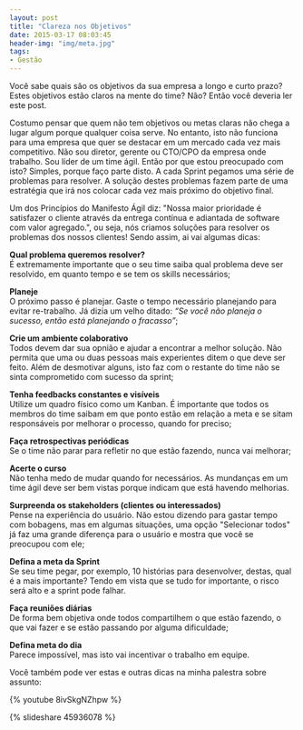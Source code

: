 ```yaml
---
layout: post
title: "Clareza nos Objetivos" 
date: 2015-03-17 08:03:45 
header-img: "img/meta.jpg" 
tags: 
- Gestão
---
```

Você sabe quais são os objetivos da sua empresa a longo e curto prazo? Estes objetivos estão claros na mente do time? Não? Então você deveria ler este post.

Costumo pensar que quem não tem objetivos ou metas claras não chega a lugar algum porque qualquer coisa serve. No entanto, isto não funciona para uma empresa que quer se destacar em um mercado cada vez mais competitivo. Não sou diretor, gerente ou CTO/CPO da empresa onde trabalho. Sou líder de um time ágil. Então por que estou preocupado com isto? Simples, porque faço parte disto. A cada Sprint pegamos uma série de problemas para resolver. A solução destes problemas fazem parte de uma estratégia que irá nos colocar cada vez mais próximo do objetivo final. 

Um dos Princípios do Manifesto Ágil diz: "Nossa maior prioridade é satisfazer o cliente através da entrega contínua e adiantada de software com valor agregado.", ou seja, nós criamos soluções para resolver os problemas dos nossos clientes! Sendo assim, ai vai algumas dicas:

<b>Qual problema queremos resolver?</b> <br>
É extremamente importante que o seu time saiba qual problema deve ser resolvido, em quanto tempo e se tem os skills necessários; 

<b>Planeje</b> <br>
O próximo passo é planejar. Gaste o tempo necessário planejando para evitar re-trabalho. Já dizia um velho ditado: <i>“Se você não planeja o sucesso, então está planejando o fracasso”</i>;

<b>Crie um ambiente colaborativo</b> <br>
Todos devem dar sua opnião e ajudar a encontrar a melhor solução. Não permita que uma ou duas pessoas mais experientes ditem o que deve ser feito. Além de desmotivar alguns, isto faz com o restante do time não se sinta comprometido com sucesso da sprint;

<b>Tenha feedbacks constantes e visíveis</b> <br>
Utilize um quadro físico como um Kanban. É importante que todos os membros do time saibam em que ponto estão em relação a meta e se sitam responsáveis por melhorar o processo, quando for preciso;

<b>Faça retrospectivas periódicas</b> <br>
Se o time não parar para refletir no que estão fazendo, nunca vai melhorar;

<b>Acerte o curso</b> <br>
Não tenha medo de mudar quando for necessários. As mundanças em um time ágil deve ser bem vistas porque indicam que está havendo melhorias. 

<b>Surpreenda os stakeholders (clientes ou interessados)</b> <br>
Pense na experiência do usuário. Não estou dizendo para gastar tempo com bobagens, mas em algumas situações, uma opção "Selecionar todos" já faz uma grande diferença para o usuário e mostra que você se preocupou com ele;

<b>Defina a meta da Sprint </b> <br>
Se seu time pegar, por exemplo, 10 histórias para desenvolver, destas, qual é a mais importante? Tendo em vista que se tudo for importante, o risco será alto e a sprint pode falhar.

<b>Faça reuniões diárias </b> <br>
De forma bem objetiva onde todos compartilhem o que estão fazendo, o que vai fazer e se estão passando por alguma dificuldade;

<b>Defina meta do dia </b> <br>
Parece impossível, mas isto vai incentivar o trabalho em equipe.

Você também pode ver estas e outras dicas na minha palestra sobre assunto: 

{% youtube 8ivSkgNZhpw %}

{% slideshare 45936078 %} 
<br>


